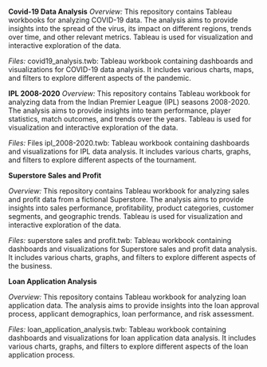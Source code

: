 **Covid-19 Data Analysis**
*Overview:*
This repository contains Tableau workbooks for analyzing COVID-19 data. The analysis aims to provide insights into the spread of the virus, its impact on different regions, trends over time, and other relevant metrics. 
Tableau is used for visualization and interactive exploration of the data.

*Files:*
covid19_analysis.twb: Tableau workbook containing dashboards and visualizations for COVID-19 data analysis. 
It includes various charts, maps, and filters to explore different aspects of the pandemic.

**IPL 2008-2020**
*Overview:*
This repository contains Tableau workbook for analyzing data from the Indian Premier League (IPL) seasons 2008-2020. The analysis aims to provide insights into team performance, player statistics, match outcomes, and trends over the years. 
Tableau is used for visualization and interactive exploration of the data.

*Files:*
Files
ipl_2008-2020.twb: Tableau workbook containing dashboards and visualizations for IPL data analysis. 
It includes various charts, graphs, and filters to explore different aspects of the tournament.

**Superstore Sales and Profit**

*Overview:*
This repository contains Tableau workbook for analyzing sales and profit data from a fictional Superstore. 
The analysis aims to provide insights into sales performance, profitability, product categories, customer segments, and geographic trends. Tableau is used for visualization and interactive exploration of the data.

*Files:*
superstore sales and profit.twb: Tableau workbook containing dashboards and visualizations for Superstore sales and profit data analysis. 
It includes various charts, graphs, and filters to explore different aspects of the business.

**Loan Application Analysis**

*Overview:*
This repository contains Tableau workbook for analyzing loan application data. 
The analysis aims to provide insights into the loan approval process, applicant demographics, loan performance, and risk assessment.

*Files:*
loan_application_analysis.twb: Tableau workbook containing dashboards and visualizations for loan application data analysis. 
It includes various charts, graphs, and filters to explore different aspects of the loan application process.


